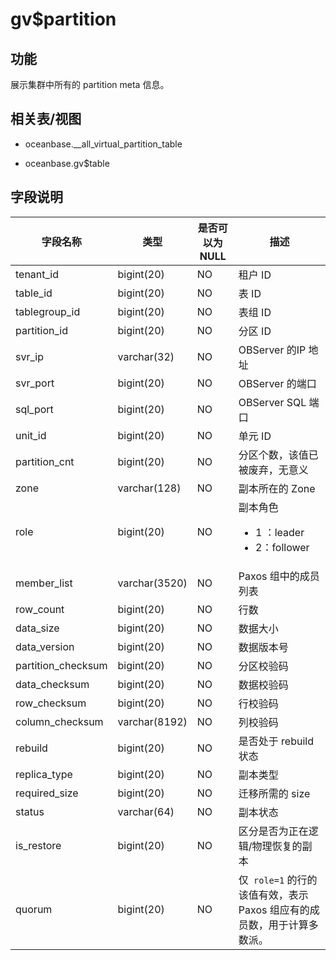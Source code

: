 gv$partition 
=================================



功能 
-----------

展示集群中所有的 partition meta 信息。

相关表/视图 
---------------

* oceanbase.__all_virtual_partition_table

  

* oceanbase.gv$table

  




字段说明 
-------------



|      **字段名称**      |    **类型**     | **是否可以为 NULL** |                                                                **描述**                                                                 |
|--------------------|---------------|----------------|---------------------------------------------------------------------------------------------------------------------------------------|
| tenant_id          | bigint(20)    | NO             | 租户 ID                                                                                                                                 |
| table_id           | bigint(20)    | NO             | 表 ID                                                                                                                                  |
| tablegroup_id      | bigint(20)    | NO             | 表组 ID                                                                                                                                 |
| partition_id       | bigint(20)    | NO             | 分区 ID                                                                                                                                 |
| svr_ip             | varchar(32)   | NO             | OBServer 的IP 地址                                                                                                                       |
| svr_port           | bigint(20)    | NO             | OBServer 的端口                                                                                                                          |
| sql_port           | bigint(20)    | NO             | OBServer SQL 端口                                                                                                                       |
| unit_id            | bigint(20)    | NO             | 单元 ID                                                                                                                                 |
| partition_cnt      | bigint(20)    | NO             | 分区个数，该值已被废弃，无意义                                                                                                                       |
| zone               | varchar(128)  | NO             | 副本所在的 Zone                                                                                                                            |
| role               | bigint(20)    | NO             | 副本角色 <ul><li>1 ：leader</li><li>2：follower</li></ul>     |
| member_list        | varchar(3520) | NO             | Paxos 组中的成员列表                                                                                                                         |
| row_count          | bigint(20)    | NO             | 行数                                                                                                                                    |
| data_size          | bigint(20)    | NO             | 数据大小                                                                                                                                  |
| data_version       | bigint(20)    | NO             | 数据版本号                                                                                                                                 |
| partition_checksum | bigint(20)    | NO             | 分区校验码                                                                                                                                 |
| data_checksum      | bigint(20)    | NO             | 数据校验码                                                                                                                                 |
| row_checksum       | bigint(20)    | NO             | 行校验码                                                                                                                                  |
| column_checksum    | varchar(8192) | NO             | 列校验码                                                                                                                                  |
| rebuild            | bigint(20)    | NO             | 是否处于 rebuild 状态                                                                                                                       |
| replica_type       | bigint(20)    | NO             | 副本类型                                                                                                                                  |
| required_size      | bigint(20)    | NO             | 迁移所需的 size                                                                                                                            |
| status             | varchar(64)   | NO             | 副本状态                                                                                                                                  |
| is_restore         | bigint(20)    | NO             | 区分是否为正在逻辑/物理恢复的副本                                                                                                                     |
| quorum             | bigint(20)    | NO             | 仅` role=1` 的行的该值有效，表示 Paxos 组应有的成员数，用于计算多数派。                                                                                          |



